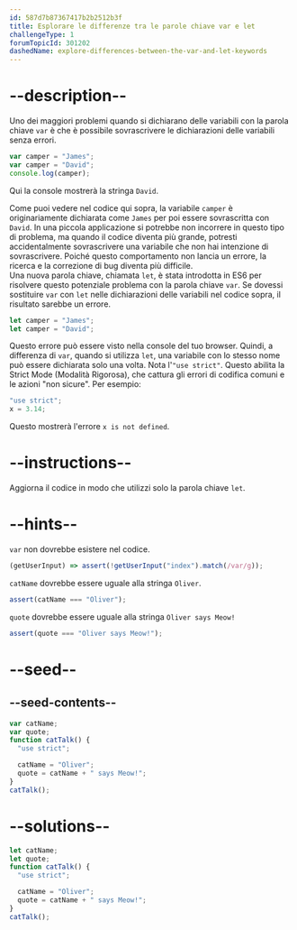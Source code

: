 ```yaml
---
id: 587d7b87367417b2b2512b3f
title: Esplorare le differenze tra le parole chiave var e let
challengeType: 1
forumTopicId: 301202
dashedName: explore-differences-between-the-var-and-let-keywords
---
```


# --description--

Uno dei maggiori problemi quando si dichiarano delle variabili con la parola chiave `var` è che è possibile sovrascrivere le dichiarazioni delle variabili senza errori.

```js
var camper = "James";
var camper = "David";
console.log(camper);
```

Qui la console mostrerà la stringa `David`.

Come puoi vedere nel codice qui sopra, la variabile `camper` è originariamente dichiarata come `James` per poi essere sovrascritta con `David`. In una piccola applicazione si potrebbe non incorrere in questo tipo di problema, ma quando il codice diventa più grande, potresti accidentalmente sovrascrivere una variabile che non hai intenzione di sovrascrivere. Poiché questo comportamento non lancia un errore, la ricerca e la correzione di bug diventa più difficile.  
Una nuova parola chiave, chiamata `let`, è stata introdotta in ES6 per risolvere questo potenziale problema con la parola chiave `var`. Se dovessi sostituire `var` con `let` nelle dichiarazioni delle variabili nel codice sopra, il risultato sarebbe un errore.

```js
let camper = "James";
let camper = "David";
```

Questo errore può essere visto nella console del tuo browser. Quindi, a differenza di `var`, quando si utilizza `let`, una variabile con lo stesso nome può essere dichiarata solo una volta. Nota l'`"use strict"`. Questo abilita la Strict Mode (Modalità Rigorosa), che cattura gli errori di codifica comuni e le azioni "non sicure". Per esempio:

```js
"use strict";
x = 3.14;
```

Questo mostrerà l'errore `x is not defined`.

# --instructions--

Aggiorna il codice in modo che utilizzi solo la parola chiave `let`.

# --hints--

`var` non dovrebbe esistere nel codice.

```js
(getUserInput) => assert(!getUserInput("index").match(/var/g));
```

`catName` dovrebbe essere uguale alla stringa `Oliver`.

```js
assert(catName === "Oliver");
```

`quote` dovrebbe essere uguale alla stringa `Oliver says Meow!`

```js
assert(quote === "Oliver says Meow!");
```

# --seed--

## --seed-contents--

```js
var catName;
var quote;
function catTalk() {
  "use strict";

  catName = "Oliver";
  quote = catName + " says Meow!";
}
catTalk();
```

# --solutions--

```js
let catName;
let quote;
function catTalk() {
  "use strict";

  catName = "Oliver";
  quote = catName + " says Meow!";
}
catTalk();
```
